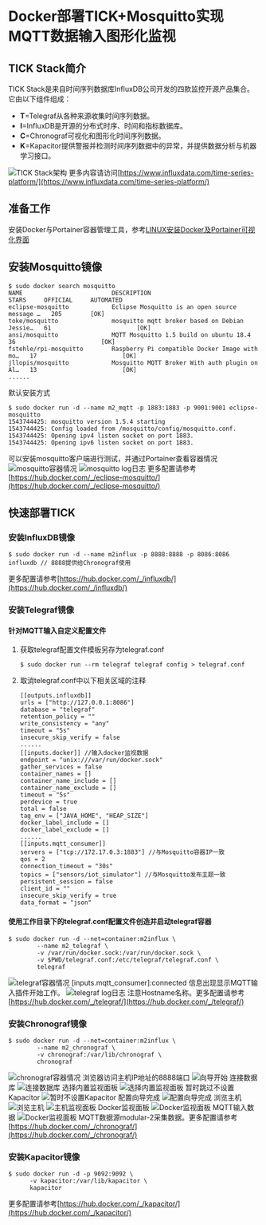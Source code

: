 # Docker部署TICK+Mosquitto实现MQTT数据输入图形化监视
## TICK Stack简介
TICK Stack是来自时间序列数据库InfluxDB公司开发的四款监控开源产品集合。它由以下组件组成：
+ **T**=Telegraf从各种来源收集时间序列数据。
+ **I**=InfluxDB是开源的分布式时序、时间和指标数据库。
+ **C**=Chronograf可视化和图形化时间序列数据。
+ **K**=Kapacitor提供警报并检测时间序列数据中的异常，并提供数据分析与机器学习接口。

![TICK Stack架构](./images/Tick-Stack-Telegraf.png)
更多内容请访问[https://www.influxdata.com/time-series-platform/](https://www.influxdata.com/time-series-platform/)
## 准备工作
安装Docker与Portainer容器管理工具，参考[LINUX安装Docker及Portainer可视化界面](./install_docker_and_portainer_on_linux.md)
## 安装Mosquitto镜像
```
$ sudo docker search mosquitto
NAME                         DESCRIPTION                                     STARS     OFFICIAL     AUTOMATED
eclipse-mosquitto            Eclipse Mosquitto is an open source message …   205        [OK]                
toke/mosquitto               mosquitto mqtt broker based on Debian Jessie…   61                        [OK]
ansi/mosquitto               MQTT Mosquitto 1.5 build on ubuntu 18.4         36                        [OK]
fstehle/rpi-mosquitto        Raspberry Pi compatible Docker Image with mo…   17                        [OK]
jllopis/mosquitto            Mosquitto MQTT Broker With auth plugin on Al…   13                        [OK]
......
```
默认安装方式
```
$ sudo docker run -d --name m2_mqtt -p 1883:1883 -p 9001:9001 eclipse-mosquitto
1543744425: mosquitto version 1.5.4 starting
1543744425: Config loaded from /mosquitto/config/mosquitto.conf.
1543744425: Opening ipv4 listen socket on port 1883.
1543744425: Opening ipv6 listen socket on port 1883.
```
可以安装mosquitto客户端进行测试，并通过Portainer查看容器情况
![mosquitto容器情况](./screenshots/mosquitto_using_docker_1.png)
![mosquitto log日志](./screenshots/mosquitto_using_docker_2.png)
更多配置请参考[https://hub.docker.com/_/eclipse-mosquitto/](https://hub.docker.com/_/eclipse-mosquitto/)
## 快速部署TICK
### 安装InfluxDB镜像
```
$ sudo docker run -d --name m2influx -p 8888:8888 -p 8086:8086 influxdb // 8888提供给Chronograf使用
```
更多配置请参考[https://hub.docker.com/_/influxdb/](https://hub.docker.com/_/influxdb/)
### 安装Telegraf镜像
#### 针对MQTT输入自定义配置文件
1. 获取telegraf配置文件模板另存为telegraf.conf
    ```
    $ sudo docker run --rm telegraf telegraf config > telegraf.conf
    ```
2. 取消telegraf.conf中以下相关区域的注释
    ```
    [[outputs.influxdb]]
    urls = ["http://127.0.0.1:8086"]
    database = "telegraf"
    retention_policy = ""
    write_consistency = "any"
    timeout = "5s"
    insecure_skip_verify = false
    ......
    [[inputs.docker]] //输入docker监视数据
    endpoint = "unix:///var/run/docker.sock"
    gather_services = false
    container_names = []
    container_name_include = []
    container_name_exclude = []
    timeout = "5s"
    perdevice = true
    total = false
    tag_env = ["JAVA_HOME", "HEAP_SIZE"]
    docker_label_include = []
    docker_label_exclude = []
    ......
    [[inputs.mqtt_consumer]]
    servers = ["tcp://172.17.0.3:1883"] //与Mosquitto容器IP一致
    qos = 2
    connection_timeout = "30s"
    topics = ["sensors/iot_simulator"] //与Mosquitto发布主题一致
    persistent_session = false
    client_id = ""
    insecure_skip_verify = true
    data_format = "json"
    ```
#### 使用工作目录下的telegraf.conf配置文件创造并启动telegraf容器
```
$ sudo docker run -d --net=container:m2influx \
        --name m2_telegraf \
        -v /var/run/docker.sock:/var/run/docker.sock \
        -v $PWD/telegraf.conf:/etc/telegraf/telegraf.conf \
        telegraf
```
![telegraf容器情况](./screenshots/telegraf_using_docker_1.png)
[inputs.mqtt_consumer]:connected 信息出现显示MQTT输入插件开始工作。
![telegraf log日志](./screenshots/telegraf_using_docker_2.png)
注意Hostname名称。更多配置请参考[https://hub.docker.com/_/telegraf/](https://hub.docker.com/_/telegraf/)
### 安装Chronograf镜像
```
$ sudo docker run -d --net=container:m2influx \
        --name m2_chronograf \
        -v chronograf:/var/lib/chronograf \
        chronograf
```
![chronograf容器情况](./screenshots/chronograf_using_docker_1.png)
浏览器访问主机IP地址的8888端口
![向导开始](./screenshots/chronograf_using_docker_guide_1.png)
连接数据库
![连接数据库](./screenshots/chronograf_using_docker_guide_2.png)
选择内置监视面板
![选择内置监视面板](./screenshots/chronograf_using_docker_guide_3.png)
暂时跳过不设置Kapacitor
![暂时不设置Kapacitor](./screenshots/chronograf_using_docker_guide_4.png)
配置向导完成
![配置向导完成](./screenshots/chronograf_using_docker_guide_5.png)
浏览主机
![浏览主机](./screenshots/chronograf_using_docker_2.png)
![主机监视面板](./screenshots/chronograf_using_docker_3.png)
Docker监视面板
![Docker监视面板](./screenshots/chronograf_using_docker_4.png)
MQTT输入数据
![Docker监视面板](./screenshots/chronograf_using_docker_5.png)
MQTT数据源modular-2采集数据。更多配置请参考[https://hub.docker.com/_/chronograf/](https://hub.docker.com/_/chronograf/)
### 安装Kapacitor镜像
```
$ sudo docker run -d -p 9092:9092 \
      -v kapacitor:/var/lib/kapacitor \
      kapacitor
```
更多配置请参考[https://hub.docker.com/_/kapacitor/](https://hub.docker.com/_/kapacitor/)